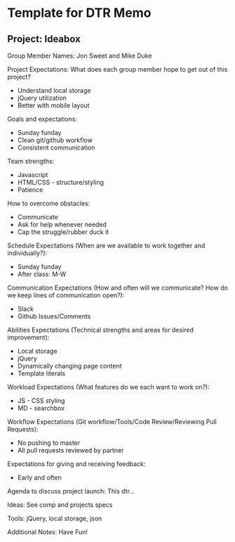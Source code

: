 # Template for DTR Memo
## Project: Ideabox

Group Member Names: Jon Sweet and Mike Duke

Project Expectations: What does each group member hope to get out of this project?
* Understand local storage
* jQuery utilization
* Better with mobile layout

Goals and expectations:
* Sunday funday
* Clean git/github workflow
* Consistent communication

Team strengths:
* Javascript
* HTML/CSS - structure/styling
* Patience

How to overcome obstacles:
* Communicate
* Ask for help whenever needed
* Cap the struggle/rubber duck it

Schedule Expectations (When are we available to work together and individually?):
* Sunday funday
* After class: M-W

Communication Expectations (How and often will we communicate? How do we keep lines of communication open?):
* Slack
* Github Issues/Comments

Abilities Expectations (Technical strengths and areas for desired improvement):
* Local storage
* jQuery
* Dynamically changing page content
* Template literals

Workload Expectations (What features do we each want to work on?):
* JS - CSS styling
* MD - searchbox

Workflow Expectations (Git workflow/Tools/Code Review/Reviewing Pull Requests):
* No pushing to master
* All pull requests reviewed by partner

Expectations for giving and receiving feedback:
* Early and often

Agenda to discuss project launch: This dtr...

Ideas: See comp and projects specs

Tools: jQuery, local storage, json

Additional Notes: Have Fun!